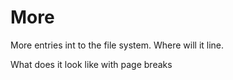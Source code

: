 # More

More entries int to the file system.   Where will it line.

What does it look like with page breaks